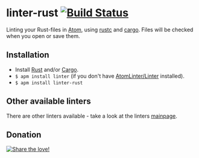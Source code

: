 # linter-rust [![Build Status](https://travis-ci.org/AtomLinter/linter-rust.svg?branch=master)](https://travis-ci.org/AtomLinter/linter-rust)

Linting your Rust-files in [Atom](https://atom.io), using [rustc](http://www.rust-lang.org) and [cargo](https://crates.io).
Files will be checked when you open or save them.

## Installation

* Install [Rust](http://www.rust-lang.org) and/or [Cargo](https://crates.io).
* `$ apm install linter` (if you don't have [AtomLinter/Linter](https://github.com/AtomLinter/Linter) installed).
* `$ apm install linter-rust`

## Other available linters
There are other linters available - take a look at the linters [mainpage](https://github.com/AtomLinter/Linter).

## Donation
[![Share the love!](https://chewbacco-stuff.s3.amazonaws.com/donate.png)](https://www.paypal.com/cgi-bin/webscr?cmd=_s-xclick&hosted_button_id=KXUYS4ARNHCN8)
